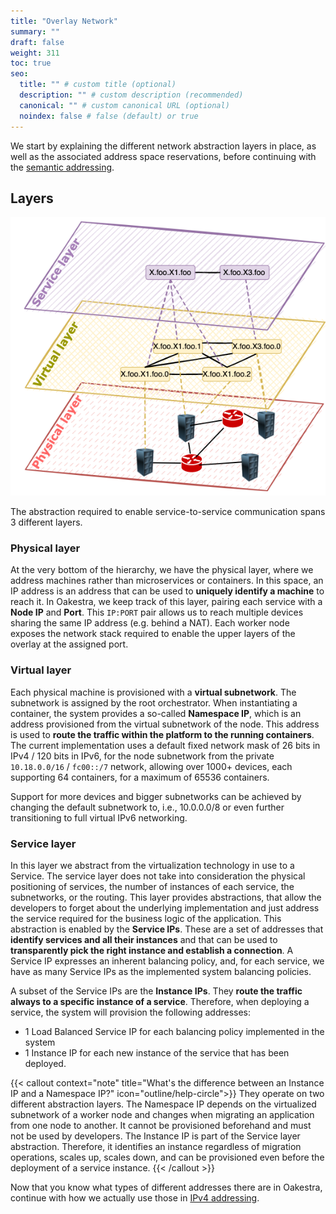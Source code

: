 ```yaml
---
title: "Overlay Network"
summary: ""
draft: false
weight: 311
toc: true
seo:
  title: "" # custom title (optional)
  description: "" # custom description (recommended)
  canonical: "" # custom canonical URL (optional)
  noindex: false # false (default) or true
---
```


We start by explaining the different network abstraction layers in place, as well as the associated address space
reservations, before continuing with the [semantic addressing](semantic-addressing.md).

## Layers

![Overlay Example](_overlay-layers.png)

The abstraction required to enable service-to-service communication spans 3 different layers.

### Physical layer
At the very bottom of the hierarchy, we have the physical layer, where we address machines rather than microservices
or containers.
In this space, an IP address is an address that can be used to **uniquely identify a machine** to reach it. In Oakestra,
we keep track of this layer, pairing each service with a **Node IP** and **Port**. This `IP:PORT` pair allows us to
reach multiple devices sharing the same IP address (e.g. behind a NAT).
Each worker node exposes the network stack required to enable the upper layers of the overlay at the assigned port.

### Virtual layer

Each physical machine is provisioned with a **virtual subnetwork**. The subnetwork is assigned by the root orchestrator.
When instantiating a container, the system provides a so-called **Namespace IP**, which is an address provisioned from
the virtual subnetwork of the node. This address is used to **route the traffic within the platform to the running
containers**. The current implementation uses a default fixed network mask of 26 bits in IPv4 / 120 bits in IPv6,
for the node subnetwork from the private `10.18.0.0/16` / `fc00::/7` network, allowing over 1000+ devices,
each supporting 64 containers, for a maximum of 65536 containers.

Support for more devices and bigger subnetworks can be achieved by
changing the default subnetwork to, i.e., 10.0.0.0/8 or even further transitioning to full virtual IPv6 networking.

### Service layer

In this layer we abstract from the virtualization technology in use to a Service.
The service layer does not take into consideration the physical positioning of services, the number of instances of
each service, the subnetworks, or the routing. This layer provides abstractions, that allow the developers to forget
about the underlying implementation and just address the service required for the business logic of the application.
This abstraction is enabled by the **Service IPs**. These are a set of addresses that **identify services and all their
instances** and that can be used to **transparently pick the right instance and establish a connection**. A Service IP
expresses an inherent balancing policy, and, for each service, we have as many Service IPs as the implemented system
balancing policies.

A subset of the Service IPs are the **Instance IPs**. They **route the traffic always to a specific instance of
a service**. Therefore, when deploying a service, the system will provision the following addresses:

* 1 Load Balanced Service IP for each balancing policy implemented in the system
* 1 Instance IP for each new instance of the service that has been deployed.

{{< callout context="note" title="What's the difference between an Instance IP and a Namespace IP?" icon="outline/help-circle">}}
They operate on two different abstraction layers. The Namespace IP depends on the virtualized subnetwork
of a worker node and changes when migrating an application from one node to another. It cannot be provisioned
beforehand and must not be used by developers. The Instance IP is part of the Service layer abstraction.
Therefore, it identifies an instance regardless of migration operations, scales up, scales down, and can be
provisioned even before the deployment of a service instance.
{{< /callout >}}

Now that you know what types of different addresses there are in Oakestra, continue with how we actually use those 
in [IPv4 addressing](/content/docs/manuals/networking-internals/ipv4-addressing.md).